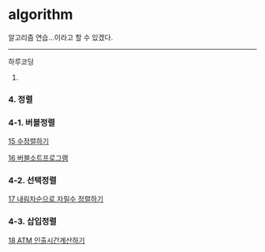 # algorithm

알고리즘 연습...이라고 할 수 있겠다.



---  

하루코딩

1. 


### 4. 정렬
### 4-1. 버블정렬

[15 수정렬하기](https://github.com/J-Jaeh/algorithm/tree/main/백준/Bronze/2750.%E2%80%85수%E2%80%85정렬하기)  

[16 버블소트프로그램](https://github.com/J-Jaeh/algorithm/tree/main/백준/Gold/1377.%E2%80%85버블%E2%80%85소트)

### 4-2. 선택정렬
[17 내림차순으로 자릴수 정렬하기](https://github.com/J-Jaeh/algorithm/tree/main/백준/Silver/1427.%E2%80%85소트인사이드)

### 4-3. 삽입정렬
[18 ATM 인출시간계산하기](https://github.com/J-Jaeh/algorithm/tree/main/%EB%B0%B1%EC%A4%80/Silver/11399.%E2%80%85ATM)




